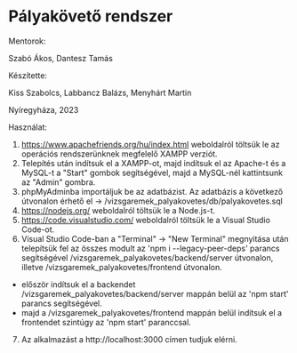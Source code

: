 # Pályakövető rendszer

Mentorok:

Szabó Ákos,
Dantesz Tamás

Készítette:

Kiss Szabolcs,
Labbancz Balázs,
Menyhárt Martin

Nyíregyháza, 2023

Használat:

1. https://www.apachefriends.org/hu/index.html weboldalról töltsük le az operációs rendszerünknek megfelelő XAMPP verziót.
2. Telepítés után indítsuk el a XAMPP-ot, majd indítsuk el az Apache-t és a MySQL-t a "Start" gombok segítségével,
majd a MySQL-nél kattintsunk az "Admin" gombra.
3. phpMyAdminba importáljuk be az adatbázist. Az adatbázis a következő útvonalon érhető el ->
/vizsgaremek_palyakovetes/db/palyakovetes.sql
4. https://nodejs.org/ weboldalról töltsük le a Node.js-t.
5. https://code.visualstudio.com/ weboldalról töltsük le a Visual Studio Code-ot.
6. Visual Studio Code-ban a "Terminal" -> "New Terminal" megnyitása után 
telepítsük fel az összes modult az 'npm i --legacy-peer-deps' parancs segítségével /vizsgaremek_palyakovetes/backend/server útvonalon, illetve /vizsgaremek_palyakovetes/frontend útvonalon.
- először indítsuk el a backendet /vizsgaremek_palyakovetes/backend/server mappán belül az 'npm start' parancs segítségével.
- majd a /vizsgaremek_palyakovetes/frontend mappán belül indítsuk el a frontendet szintúgy az 'npm start' paranccsal.
7. Az alkalmazást a http://localhost:3000 címen tudjuk elérni.
